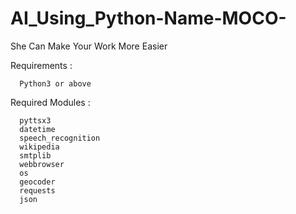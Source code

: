 # AI_Using_Python-Name-MOCO-
She Can Make Your Work More Easier 




Requirements :

      Python3 or above
      
Required Modules :


      pyttsx3
      datetime
      speech_recognition 
      wikipedia
      smtplib
      webbrowser 
      os
      geocoder
      requests
      json
